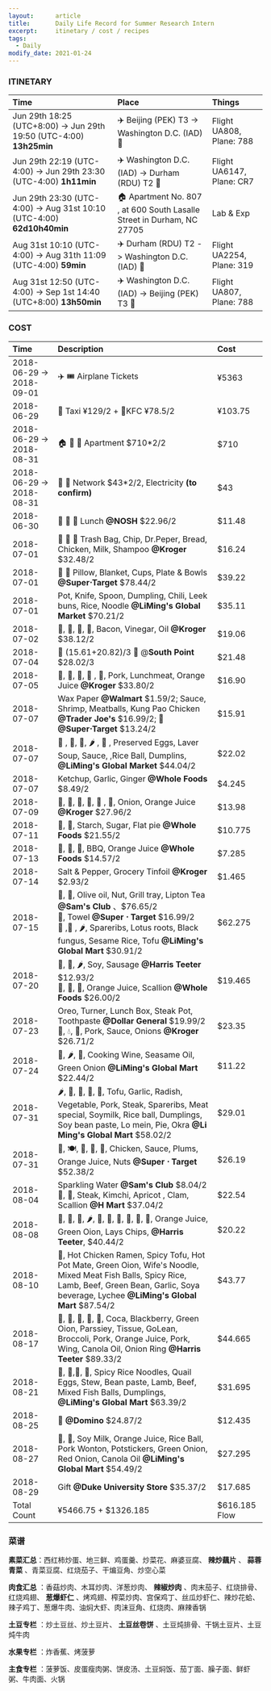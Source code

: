 ```yaml
---
layout:      article
title:       Daily Life Record for Summer Research Intern
excerpt:     itinetary / cost / recipes
tags:
  - Daily
modify_date: 2021-01-24
---
```


<!--more-->

### ITINETARY

| Time                                                         | Place                                                        | Things                    |
| :----------------------------------------------------------- | :----------------------------------------------------------- | :------------------------ |
| Jun 29th 18:25 (UTC+8:00) -> Jun 29th 19:50 (UTC-4:00) **13h25min** | :airplane: Beijing (PEK) T3 ->  Washington D.C. (IAD) :flight_arrival: | Flight UA808, Plane: 788  |
| Jun 29th 22:19 (UTC-4:00) -> Jun 29th 23:30 (UTC-4:00) **1h11min** | :airplane: Washington D.C. (IAD) ->  Durham (RDU) T2 :flight_arrival: | Flight UA6147, Plane: CR7 |
| Jun 29th 23:30 (UTC-4:00) -> Aug 31st 10:10 (UTC-4:00) **62d10h40min** | :house: Apartment No. 807 , at 600 South Lasalle Street in Durham, NC 27705 | Lab & Exp                 |
| Aug 31st 10:10 (UTC-4:00) -> Aug 31th 11:09 (UTC-4:00) **59min** | ✈️  Durham (RDU) T2 -> Washington D.C. (IAD) :flight_departure: | Flight UA2254, Plane: 319 |
| Aug 31st 12:50 (UTC-4:00) -> Sep 1st 14:40 (UTC+8:00) **13h50min** | ✈️ Washington D.C. (IAD) -> Beijing (PEK) T3 :flight_departure: | Flight UA807, Plane: 788  |

### COST

| Time                     | Description                                                  | Cost    |
| :----------------------- | :----------------------------------------------------------- | :------ |
| 2018-06-29 -> 2018-09-01 | :airplane: :tickets: Airplane Tickets                        | ¥5363   |
| 2018-06-29               | 🚕 Taxi ¥129/2 + 🍿KFC ¥78.5/2                                 | ¥103.75 |
| 2018-06-29 -> 2018-08-31 | :house: :potable_water: :sleeping_bed: Apartment $710*2/2    | $710    |
| 2018-06-29 -> 2018-08-31 | :signal_strength: :electric_plug: Network $43*2/2, Electricity **(to confirm)** | $43     |
| 2018-06-30               | :pizza: :green_salad: :tropical_drink:  Lunch **@NOSH** $22.96/2 | $11.48  |
| 2018-07-01               | :milk_glass: :bread: :baguette_bread: Trash Bag, Chip, Dr.Peper, Bread, Chicken, Milk, Shampoo **@Kroger** $32.48/2 | $16.24  |
| 2018-07-01               | 🍉  🍞 Pillow, Blanket, Cups, Plate & Bowls **@Super$\cdot$Target** $78.44/2 | $39.22  |
| 2018-07-01               | Pot, Knife, Spoon, Dumpling, Chili, Leek buns, Rice, Noodle **@LiMing's Global Market** $70.21/2 | $35.11  |
| 2018-07-02               | :tomato:, :potato:, :carrot:, :chicken:, Bacon, Vinegar, Oil **@Kroger** $38.12/2 | $19.06  |
| 2018-07-04               | 🚕 (15.61+20.82)/3 :cinema: @**South Point** $28.02/3         | $21.48  |
| 2018-07-05               | :milk_glass:, :egg:, :mushroom:, :banana: , 🍊, Pork, Lunchmeat, Orange Juice **@Kroger** $33.80/2 | $16.90  |
| 2018-07-07              | Wax Paper **@Walmart** \$1.59/2; Sauce, Shrimp, Meatballs, Kung Pao Chicken **@Trader Joe's** \$16.99/2; :bread: **@Super$\cdot$Target** \$13.24/2 | $15.91 |
| 2018-07-07              | :eggplant: , :tomato:, 🍄, :hot_pepper: , :meat_on_bone: , Preserved Eggs, Laver Soup, Sauce, ,Rice Ball, Dumplins, **@LiMing's Global Market** $44.04/2 | $22.02 |
| 2018-07-07              | Ketchup, Garlic, Ginger **@Whole Foods** $8.49/2 | $4.245 |
| 2018-07-09 | :eggplant:, :potato:, :peach:, :egg:, :bacon: , :milk_glass:, Onion, Orange Juice **@Kroger** $27.96/2 | $13.98 |
| 2018-07-11 | :rice:, :bread:, Starch, Sugar, Flat pie **@Whole Foods** $21.55/2 | $10.775 |
| 2018-07-13 | :chicken:, :ice_cream:, :milk_glass:, BBQ, Orange Juice **@Whole Foods** $14.57/2 | $7.285 |
| 2018-07-14 | Salt & Pepper, Grocery Tinfoil **@Kroger** $2.93/2 | $1.465 |
| 2018-07-15 | :pineapple:, :kiwi_fruit:, Olive oil, Nut, Grill tray, Lipton Tea **@Sam's Club** 、\$76.65/2 <br/>:bread:, Towel **@Super $\cdot$ Target** $16.99/2<br />:mushroom: ,:potato: , :hot_pepper:, Spareribs, Lotus roots, Black fungus, Sesame Rice, Tofu **@LiMing's Global Mart** \$30.91/2 | $62.275 |
| 2018-07-20 | :eggplant:, :tomato:, :hot_pepper:, Soy, Sausage **@Harris Teeter** $12.93/2<br />:potato:, :rice:, :shrimp:, Orange Juice, Scallion **@Whole Foods** \$26.00/2 | $19.465 |
| 2018-07-23 | Oreo, Turner, Lunch Box, Steak Pot, Toothpaste **@Dollar General**  $19.99/2<br/>:milk_glass:, :droplet:, :bacon:, Pork, Sauce, Onions **@Kroger** \$26.71/2 | $23.35 |
| 2018-07-24 | :carrot:, :hot_pepper:, :rice:, Cooking Wine, Seasame Oil, Green Onion **@LiMing's Global Mart** $22.44/2 | $11.22 |
| 2018-07-31    | :hot_pepper:, :potato:, :peanuts:, :eggplant:, :egg:, Tofu, Garlic, Radish, Vegetable, Pork, Steak, Spareribs, Meat special, Soymilk, Rice ball, Dumplings, Soy bean paste, Lo mein, Pie, Okra **@Li Ming's Global Mart** $58.02/2 | $29.01 |
| 2018-07-31    | :shrimp:, :plate_with_cutlery:, :milk_glass:, :strawberry:, :kiwi_fruit:, Chicken, Sauce, Plums, Orange Juice, Nuts **@Super $\cdot$ Target**  $52.38/2 | $26.19 |
| 2018-08-04  | Sparkling Water __@Sam's Club__ \$8.04/2:egg:, :cucumber:, Steak, Kimchi, Apricot , Clam, Scallion __@H Mart__ $37.04/2 | $22.54 |
| 2018-08-08 | :potable_water:, :bread:, :tomato:, :hot_pepper:, :milk_glass:, :apple:, :carrot:, :eggplant:, :potato:, :rice:, Orange Juice, Green Oion, Lays Chips,   **@Harris Teeter**, $40.44/2 | $20.22 |
| 2018-08-10 | :rice:, Hot Chicken Ramen, Spicy Tofu, Hot Pot Mate, Green Oion, Wife's Noodle, Mixed Meat Fish Balls, Spicy Rice, Lamb, Beef, Green Bean, Garlic, Soya beverage, Lychee **@LiMing's Global Mart** $87.54/2 | $43.77 |
| 2018-08-17 | :egg:, :grapes:, :spaghetti:, :tomato:, :potato:, Coca, Blackberry, Green Oion, Parssiey, Tissue, GoLean, Broccoli, Pork, Orange Juice, Pork, Wing, Canola Oil, Onion Ring **@Harris Teeter** $89.33/2 | $44.665 |
| 2018-08-21 | :rice:, :egg:,:milk_glass:, :ramen:, Spicy Rice Noodles, Quail Eggs, Stew, Bean paste, Lamb, Beef, Mixed Fish Balls, Dumplings,  **@LiMing's Global Mart** $63.39/2 | $31.695 |
| 2018-08-25 | :pizza: **@Domino** $24.87/2 | $12.435 |
| 2018-08-27 | :ice_cream:, :kiwi_fruit:, Soy Milk, Orange Juice, Rice Ball, Pork Wonton, Potstickers, Green Onion, Red Onion, Canola Oil **@LiMing's Global Mart** $54.49/2 | $27.295 |
| 2018-08-29 | Gift **@Duke University Store** $35.37/2 | $17.685 |
| Total Count              | ¥5466.75 + $1326.185 | $616.185 Flow |

### 菜谱

**素菜汇总**：西红柿炒蛋、地三鲜、鸡蛋羹、炒菜花、麻婆豆腐、 **辣炒藕片** 、 **蒜蓉青菜** 、青菜豆腐、红烧茄子、干煸豆角、炒空心菜

**肉食汇总** ：香菇炒肉、木耳炒肉、洋葱炒肉、 **辣椒炒肉** 、肉末茄子、红烧排骨、红烧鸡翅、 **葱爆虾仁** 、烤鸡翅、榨菜炒肉、宫保鸡丁、丝瓜炒虾仁、辣炒花蛤、辣子鸡丁、葱爆牛肉、油焖大虾、肉沫豆角、红烧肉、麻辣香锅

**土豆专栏** ：炒土豆丝、炒土豆片、 **土豆丝卷饼** 、土豆炖排骨、干锅土豆片、土豆炖牛肉

**水果专栏** ：炸香蕉、烤菠萝

**主食专栏** ：菠萝饭、皮蛋瘦肉粥、饼皮汤、土豆焖饭、茄丁面、臊子面、鲜虾粥、牛肉面、火锅

